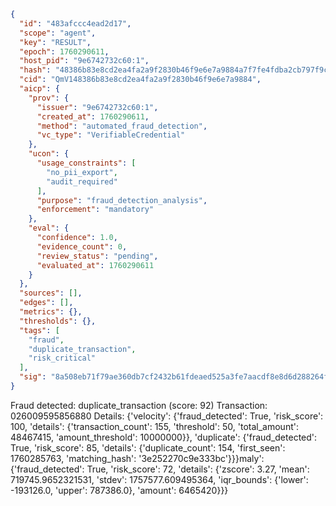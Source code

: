 ```json
{
  "id": "483afccc4ead2d17",
  "scope": "agent",
  "key": "RESULT",
  "epoch": 1760290611,
  "host_pid": "9e6742732c60:1",
  "hash": "48386b83e8cd2ea4fa2a9f2830b46f9e6e7a9884a7f7fe4fdba2cb797f9ced4b",
  "cid": "QmV148386b83e8cd2ea4fa2a9f2830b46f9e6e7a9884",
  "aicp": {
    "prov": {
      "issuer": "9e6742732c60:1",
      "created_at": 1760290611,
      "method": "automated_fraud_detection",
      "vc_type": "VerifiableCredential"
    },
    "ucon": {
      "usage_constraints": [
        "no_pii_export",
        "audit_required"
      ],
      "purpose": "fraud_detection_analysis",
      "enforcement": "mandatory"
    },
    "eval": {
      "confidence": 1.0,
      "evidence_count": 0,
      "review_status": "pending",
      "evaluated_at": 1760290611
    }
  },
  "sources": [],
  "edges": [],
  "metrics": {},
  "thresholds": {},
  "tags": [
    "fraud",
    "duplicate_transaction",
    "risk_critical"
  ],
  "sig": "8a508eb71f79ae360db7cf2432b61fdeaed525a3fe7aacdf8e8d6d288264f9f1"
}
```

Fraud detected: duplicate_transaction (score: 92)
Transaction: 026009595856880
Details: {'velocity': {'fraud_detected': True, 'risk_score': 100, 'details': {'transaction_count': 155, 'threshold': 50, 'total_amount': 48467415, 'amount_threshold': 10000000}}, 'duplicate': {'fraud_detected': True, 'risk_score': 85, 'details': {'duplicate_count': 154, 'first_seen': 1760285763, 'matching_hash': '3e252270c9e333bc'}}}maly': {'fraud_detected': True, 'risk_score': 72, 'details': {'zscore': 3.27, 'mean': 719745.9652321531, 'stdev': 1757577.609495364, 'iqr_bounds': {'lower': -193126.0, 'upper': 787386.0}, 'amount': 6465420}}}